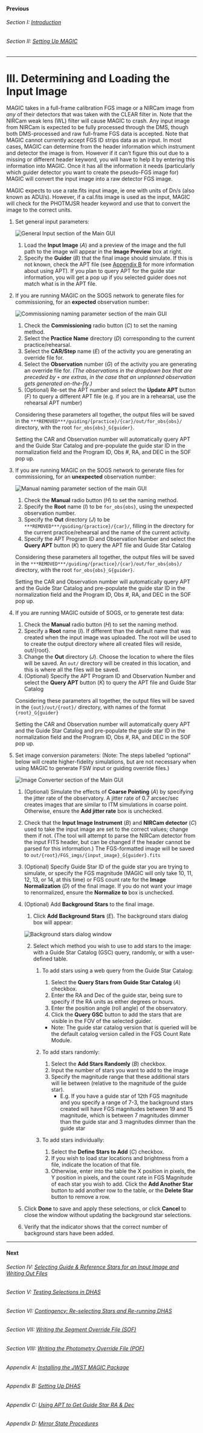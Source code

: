 #### Previous

###### Section I: [Introduction](i_introduction.md)

###### Section II: [Setting Up MAGIC](ii_setting_up.md)

-----------------------------------------

III.	Determining and Loading the Input Image
=============================================

MAGIC takes in a full-frame calibration FGS image or a NIRCam image from *any* of their detectors that was taken with the CLEAR filter in. Note that the NIRCam weak lens (WL) filter will cause MAGIC to crash. Any input image from NIRCam is expected to be fully processed through the DMS, though both DMS-processed and raw full-frame FGS data is accepted. Note that MAGIC cannot currently accept FGS ID strips data as an input. In most cases, MAGIC can determine from the header information which instrument and detector the image is from. However if it can’t figure this out due to a missing or different header keyword, you will have to help it by entering this information into MAGIC. Once it has all the information it needs (particularly which guider detector you want to create the pseudo-FGS image for) MAGIC will convert the input image into a raw detector FGS image.

MAGIC expects to use a rate.fits input image, ie one with units of Dn/s (also known as ADU/s). However, if a cal.fits image is used as the input, MAGIC will check for the PHOTMJSR header keyword and use that to convert the image to the correct units. 

1. Set general input parameters:


   ![General Input section of the Main GUI](./figs/figure2_main_general_input.png)

   1. Load the **Input Image** (*A*) and a preview of the image and the full path to the image will appear in the **Image Preview** box at right.
   2. Specify the **Guider** (*B*) that the final image should simulate. If this is not known, check the APT file (see [Appendix B](appedix_b_opening_dhas.md) for more information about using APT). If you plan to query APT for the guide star information, you will get a pop up if you selected guider does not match what is in the APT file.

2. If you are running MAGIC on the SOGS network to generate files for commissioning, for an **expected** observation number:

   ![Commissioning naming parameter section of the main GUI](./figs/figure3_main_commissioning_naming.png)

   1. Check the **Commissioning** radio button (*C*) to set the naming method.
   2. Select the **Practice Name** directory (*D*) corresponding to the current practice/rehearsal.
   3. Select the **CAR/Step** name (*E*) of the activity you are generating an override file for.
   4. Select the **Observation** number (*G*) of the activity you are generating an override file for. _(The observations in the dropdown box that are preceded by `+` are extras, in the case that an unplanned observation gets generated on-the-fly.)_
   5. (Optional) Re-set the APT number and select the **Update APT** button (*F*) to query a different APT file (e.g. if you are in a rehearsal, use the rehearsal APT number)

   Considering these parameters all together, the output files will be saved in the ``***REMOVED***/guiding/{practice}/{car}/out/for_obs{obs}/`` directory, with the root ``for_obs{obs}_G{guider}``.

   Setting the CAR and Observation number will automatically query APT and the Guide Star Catalog and pre-populate the guide star ID in the normalization field and the Program ID, Obs #, RA, and DEC in the SOF pop up.

3. If you are running MAGIC on the SOGS network to generate files for commissioning, for an **unexpected** observation number:

   ![Manual naming parameter section of the main GUI](./figs/figure4_main_manual_naming.png)


   1. Check the **Manual** radio button (*H*) to set the naming method.
   2. Specify the **Root** name (*I*) to be `for_obs{obs}`, using the unexpected observation number.
   3. Specify the **Out** directory (*J*) to be `***REMOVED***/guiding/{practice}/{car}/`, filling in the directory for the current practice/rehearsal and the name of the current activity.
   4. Specify the APT Program ID and Observation Number and select the **Query APT** button (*K*) to query the APT file and Guide Star Catalog

   Considering these parameters all together, the output files will be saved in the ``***REMOVED***/guiding/{practice}/{car}/out/for_obs{obs}/`` directory, with the root ``for_obs{obs}_G{guider}``.

   Setting the CAR and Observation number will automatically query APT and the Guide Star Catalog and pre-populate the guide star ID in the normalization field and the Program ID, Obs #, RA, and DEC in the SOF pop up.

4. If you are running MAGIC outside of SOGS, or to generate test data:

   1. Check the **Manual** radio button (*H*) to set the naming method.
   2. Specify a **Root** name (*I*). If different than the default name that was created when the input image was uploaded. The root will be used to to create the output directory where all created files will reside, out/{root}.
   3. Change the **Out** directory (*J*). Choose the location to where the files will be saved. An ``out/`` directory will be created in this location, and this is where all the files will be saved.
   4. (Optional) Specify the APT Program ID and Observation Number and select the **Query APT** button (*K*) to query the APT file and Guide Star Catalog

   Considering these parameters all together, the output files will be saved in the ``{out}/out/{root}/`` directory, with names of the format ``{root}_G{guider}``

   Setting the CAR and Observation number will automatically query APT and the Guide Star Catalog and pre-populate the guide star ID in the normalization field and the Program ID, Obs #, RA, and DEC in the SOF pop up.

5. Set image conversion parameters: (Note: The steps labelled “optional” below will create higher-fidelity simulations, but are not necessary when using MAGIC to generate FSW input or guiding override files.)

   ![Image Converter section of the Main GUI](./figs/figure5_main_image_convert.png)

   1. (Optional) Simulate the effects of **Coarse Pointing** (*A*)  by specifying the jitter rate of the observatory. A jitter rate of 0.7 arcsec/sec creates images that are similar to ITM simulations in coarse point. Otherwise, ensure the **Add jitter rate** box is unchecked.
   2. Check that the **Input Image Instrument** (*B*) and **NIRCam detector** (*C*) used to take the input image are set to the correct values; change them if not. (The tool will attempt to parse the NIRCam detector from the input FITS header, but can be changed if the header cannot be parsed for this information.) The FGS-formatted image will be saved to ``out/{root}/FGS_imgs/{input_image}_G{guider}.fits``
   3. (Optional) Specify Guide Star ID of the guide star you are trying to simulate, or specify the FGS magnitude (MAGIC will only take 10, 11, 12, 13, or 14, at this time) or FGS count rate for the **Image Normalization** (*D*) of the final image. If you do not want your image to renormalized, ensure the **Normalize to** box is unchecked.
   4. (Optional) Add **Background Stars** to the final image.

      1. Click **Add Background Stars** (*E*). The background stars dialog box will appear:

        ![Background stars dialog window](./figs/figure6_background_stars.png)

      2. Select which method you wish to use to add stars to the image: with a Guide Star Catalog (GSC) query, randomly, or with a user-defined table.

          1. To add stars using a web query from the Guide Star Catalog:

             1. Select the **Query Stars from Guide Star Catalog** (*A*) checkbox.
             2. Enter the RA and Dec of the guide star, being sure to specify if the RA units as either degrees or hours.
             3. Enter the position angle (roll angle) of the observatory.
             4. Click the **Query GSC** button to add the stars that are visible in the FOV of the selected guider.
             - Note: The guide star catalog version that is queried will be the default catalog version called in the FGS Count Rate Module.
 
          2. To add stars randomly:

             1. Select the **Add Stars Randomly** (*B*) checkbox.
             2. Input the number of stars you want to add to the image
             3. Specify the magnitude range that these additional stars will lie between (relative to the magnitude of the guide star). 
                - E.g. If you have a guide star of 12th FGS magnitude and you specify a range of 7-3, the background stars created will have FGS magnitudes between 19 and 15 magnitude, which is between 7 magnitudes dimmer than the guide star and 3 magnitudes dimmer than the guide star

          3. To add stars individually:

             1. Select the **Define Stars to Add** (*C*)  checkbox.
             2. If you wish to load star locations and brightness from a file, indicate the location of that file.
             3. Otherwise, enter into the table the X position in pixels, the Y position in pixels, and the count rate in FGS Magnitude of each star you wish to add. Click the **Add Another Star** button to add another row to the table, or the **Delete Star** button to remove a row.

     3. Click **Done** to save and apply these selections, or click **Cancel** to close the window without updating the background star selections.
      4. Verify that the indicator shows that the correct number of background stars have been added.

---------------------------------

#### Next

###### Section IV: [Selecting Guide & Reference Stars for an Input Image and Writing Out Files](iv_select_stars_and_write_files.md)

###### Section V: [Testing Selections in DHAS](v_testing_in_dhas.md)

###### Section VI: [Contingency: Re-selecting Stars and Re-running DHAS](vi_contingency_reselect_stars.md)

###### Section VII: [Writing the Segment Override File (SOF)](vii_write_sof.md)

###### Section VIII: [Writing the Photometry Override File (POF)](viii_write_pof.md)

###### Appendix A: [Installing the JWST MAGIC Package](appendix_a_installing_magic.md)

###### Appendix B: [Setting Up DHAS](appendix_b_opening_dhas.md)

###### Appendix C: [Using APT to Get Guide Star RA & Dec](appendix_c_apt.md)

###### Appendix D: [Mirror State Procedures](appendix_d_mirror_states.md)
